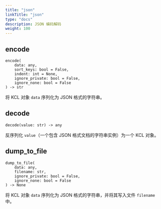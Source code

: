 ```yaml
---
title: "json"
linkTitle: "json"
type: "docs"
description: JSON 编码解码
weight: 100
---
```


## encode

```
encode(
    data: any,
    sort_keys: bool = False,
    indent: int = None,
    ignore_private: bool = False,
    ignore_none: bool = False
) -> str
```

将 KCL 对象 `data` 序列化为 JSON 格式的字符串。

## decode

`decode(value: str) -> any`

反序列化 `value`（一个包含 JSON 格式文档的字符串实例）为一个 KCL 对象。

## dump_to_file

```
dump_to_file(
    data: any,
    filename: str,
    ignore_private: bool = False,
    ignore_none: bool = False
) -> None
```

将 KCL 对象 `data` 序列化为 JSON 格式的字符串，并将其写入文件 `filename` 中。
